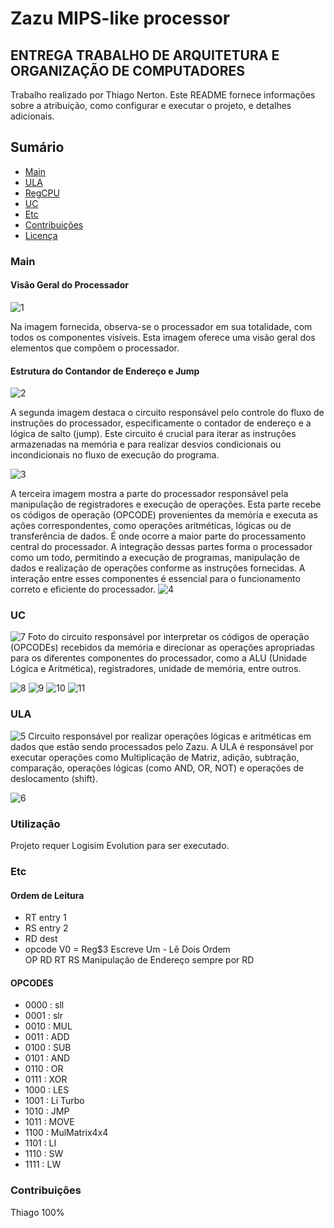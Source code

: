 # Zazu MIPS-like processor
## ENTREGA TRABALHO DE ARQUITETURA E ORGANIZAÇÃO DE COMPUTADORES
Trabalho realizado por Thiago Nerton.
Este README fornece informações sobre a atribuição, como configurar e executar o projeto, e detalhes adicionais.

## Sumário
- [Main](#main)
- [ULA](#ULA)
- [RegCPU](#RegCPU)
- [UC](#UC)
- [Etc](#etc)
- [Contribuições](#contribuições)
- [Licença](#licença)

### Main
#### Visão Geral do Processador
![1](photos/1.png)

Na imagem fornecida, observa-se o processador em sua totalidade, com todos os componentes visíveis. Esta imagem oferece uma visão geral dos elementos que compõem o processador.

#### Estrutura do Contandor de Endereço e Jump
![2](photos/2.png)

A segunda imagem destaca o circuito responsável pelo controle do fluxo de instruções do processador, especificamente o contador de endereço e a lógica de salto (jump). Este circuito é crucial para iterar as instruções armazenadas na memória e para realizar desvios condicionais ou incondicionais no fluxo de execução do programa.

![3](photos/3.png)

A terceira imagem mostra a parte do processador responsável pela manipulação de registradores e execução de operações. Esta parte recebe os códigos de operação (OPCODE) provenientes da memória e executa as ações correspondentes, como operações aritméticas, lógicas ou de transferência de dados. É onde ocorre a maior parte do processamento central do processador.
A integração dessas partes forma o processador como um todo, permitindo a execução de programas, manipulação de dados e realização de operações conforme as instruções fornecidas. A interação entre esses componentes é essencial para o funcionamento correto e eficiente do processador.
![4](photos/4.png)

### UC
![7](photos/7.png)
Foto do circuito responsável por interpretar os códigos de operação (OPCODEs) recebidos da memória e direcionar as operações apropriadas para os diferentes componentes do processador, como a ALU (Unidade Lógica e Aritmética), registradores, unidade de memória, entre outros. 

![8](photos/8.png)
![9](photos/9.png)
![10](photos/10.png)
![11](photos/11.png)

### ULA
![5](photos/5.png)
Circuito responsável por realizar operações lógicas e aritméticas em dados que estão sendo processados pelo Zazu. A ULA é responsável por executar operações como Multiplicação de Matriz, adição, subtração, comparação, operações lógicas (como AND, OR, NOT) e operações de deslocamento (shift).

![6](photos/6.png)

### Utilização

Projeto requer Logisim Evolution para ser executado.

### Etc
#### Ordem de Leitura
 - RT entry 1
 - RS entry 2
 - RD dest 
 - opcode
   V0 = Reg$3
   Escreve Um - Lê Dois
   Ordem    
   OP RD RT RS
   Manipulação de Endereço sempre por RD
#### OPCODES
  - 0000 : sll
  - 0001 : slr
  - 0010 : MUL
  - 0011 : ADD
  - 0100 : SUB
  - 0101 : AND
  - 0110 : OR
  - 0111 : XOR
  - 1000 : LES
  - 1001 : Li Turbo
  - 1010 : JMP
  - 1011 : MOVE 
  - 1100 : MulMatrix4x4
  - 1101 : LI
  - 1110 : SW
  - 1111 : LW


### Contribuições
 Thiago 100%


